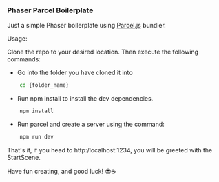 ### Phaser Parcel Boilerplate

Just a simple Phaser boilerplate using [Parcel.js](https://parceljs.org/) bundler.

Usage:

Clone the repo to your desired location. Then execute the following commands:

* Go into the folder you have cloned it into 

```bash
	cd {folder_name}
```

* Run npm install to install the dev dependencies.

```bash
	npm install
```

* Run parcel and create a server using the command:

```bash
	npm run dev
```

That's it, if you head to http:/localhost:1234, you will be greeted with the StartScene.

Have fun creating, and good luck! 😎☕️
